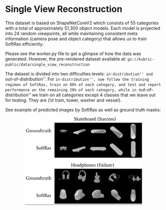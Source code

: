 # Single View Reconstruction

This dataset is based on ShapeNetCoreV2 which consists of 55 categories with a total of approximately 51,300 object models. Each model is projected  into 24 random viewpoints, all while maintaining consistent meta information (camera pose and object category) that allows us to train SoftRas efficiently.

Please see the worker.py file to get a glimpse of how the data was generated. However, the pre-rendered dataset available at:
`gs://kubric-public/data/single_view_reconstruction`

The dataset is divided into two difficulties levels: ``in-distribution'' and ``out-of-distribution''. For ``in-distribution'', swe follow the training regimen of SoftRas, train on 80% of each category, and test and report performance on the remaining 20% of each category, while in ``out-of-distribution'' we train on all categories except 4 classes that we leave out for testing. They are {\it train, tower, washer and vessel}.

See example of predicted images by SoftRas as well as ground truth masks:


<p align="center" width="100%">
    <img width="75%" src="teaser.png"> 
</p>
